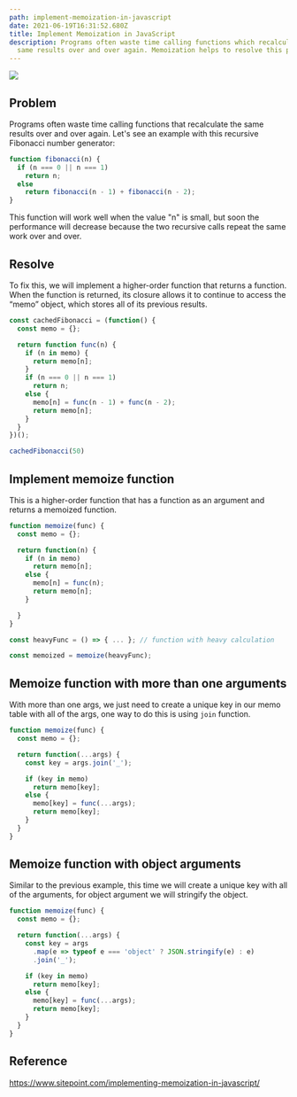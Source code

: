 ```yaml
---
path: implement-memoization-in-javascript
date: 2021-06-19T16:31:52.680Z
title: Implement Memoization in JavaScript
description: Programs often waste time calling functions which recalculate the
  same results over and over again. Memoization helps to resolve this problem.
---
```

![](https://www.interviewcake.com/images/svgs/fibonacci__binary_tree_memoized.svg?bust=209)

## Problem

Programs often waste time calling functions that recalculate the same results over and over again.
Let's see an example with this recursive Fibonacci number generator:

```javascript
function fibonacci(n) {
  if (n === 0 || n === 1)
    return n;
  else
    return fibonacci(n - 1) + fibonacci(n - 2);
}
```

This function will work well when the value "n" is small, but soon the performance will decrease because the two recursive calls repeat the same work over and over.

## Resolve

To fix this, we will implement a higher-order function that returns a function. When the function is returned, its closure allows it to continue to access the “memo” object, which stores all of its previous results.

```javascript
const cachedFibonacci = (function() {
  const memo = {};

  return function func(n) {
    if (n in memo) {
      return memo[n];
    }
    if (n === 0 || n === 1)
      return n;
    else {
      memo[n] = func(n - 1) + func(n - 2);
      return memo[n];
    }
  }
})();

cachedFibonacci(50)
```

## Implement memoize function

This is a higher-order function that has a function as an argument and returns a memoized function.

```javascript
function memoize(func) {
  const memo = {};

  return function(n) {
    if (n in memo)
      return memo[n];
    else {
      memo[n] = func(n);
      return memo[n];
    }

  }
}

const heavyFunc = () => { ... }; // function with heavy calculation

const memoized = memoize(heavyFunc);
```

## Memoize function with more than one arguments

With more than one args, we just need to create a unique key in our memo table with all of the args, one way to do this is using `join` function.

```javascript
function memoize(func) {
  const memo = {};

  return function(...args) {
    const key = args.join('_');

    if (key in memo)
      return memo[key];
    else {
      memo[key] = func(...args);
      return memo[key];
    }
  }
}
```

## Memoize function with object arguments

Similar to the previous example, this time we will create a unique key with all of the arguments, for object argument we will stringify the object.

```javascript
function memoize(func) {
  const memo = {};

  return function(...args) {
    const key = args
      .map(e => typeof e === 'object' ? JSON.stringify(e) : e)
      .join('_');

    if (key in memo)
      return memo[key];
    else {
      memo[key] = func(...args);
      return memo[key];
    }
  }
}
```

## Reference

https://www.sitepoint.com/implementing-memoization-in-javascript/